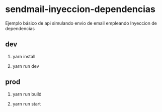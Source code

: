 # sendmail-inyeccion-dependencias
Ejemplo básico de api simulando envio de email empleando Inyeccion de dependencias

## dev
1. yarn install

2. yarn run dev


## prod
1. yarn run build

2. yarn run start

